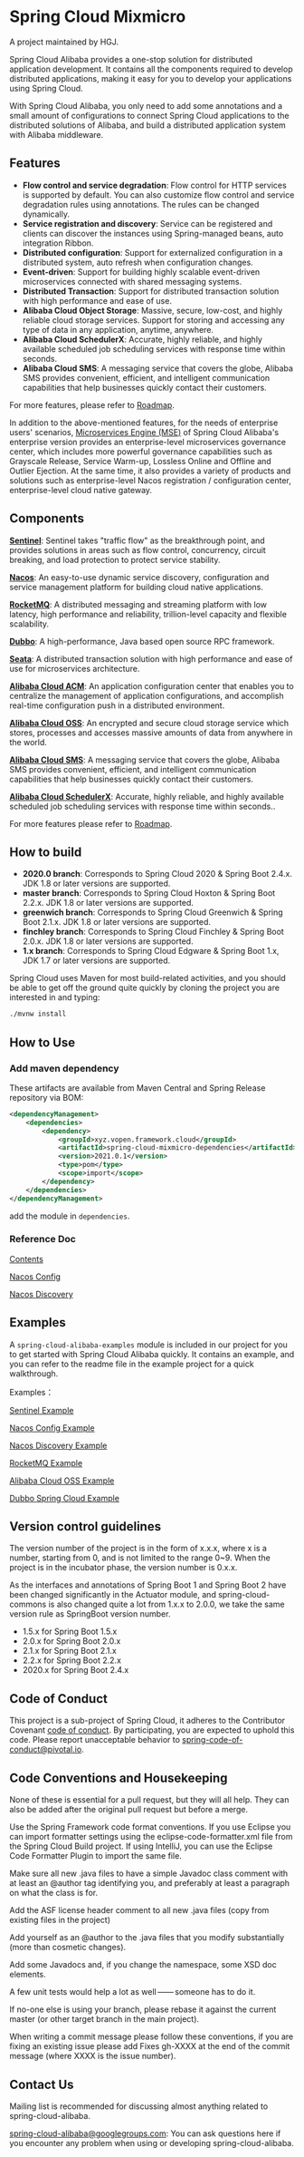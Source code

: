 # Spring Cloud Mixmicro

A project maintained by HGJ.

Spring Cloud Alibaba provides a one-stop solution for distributed application development. It contains all the components required to develop distributed applications, making it easy for you to develop your applications using Spring Cloud.

With Spring Cloud Alibaba, you only need to add some annotations and a small amount of configurations to connect Spring Cloud applications to the distributed solutions of Alibaba, and build a distributed application system with Alibaba middleware.


## Features

* **Flow control and service degradation**: Flow control for HTTP services is supported by default. You can also customize flow control and service degradation rules using annotations. The rules can be changed dynamically.
* **Service registration and discovery**: Service can be registered and clients can discover the instances using Spring-managed beans, auto integration Ribbon.
* **Distributed configuration**: Support for externalized configuration in a distributed system, auto refresh when configuration changes.
* **Event-driven**: Support for building highly scalable event-driven microservices connected with shared messaging systems.
* **Distributed Transaction**: Support for distributed transaction solution with high performance and ease of use.
* **Alibaba Cloud Object Storage**: Massive, secure, low-cost, and highly reliable cloud storage services. Support for storing and accessing any type of data in any application, anytime, anywhere.
* **Alibaba Cloud SchedulerX**: Accurate, highly reliable, and highly available scheduled job scheduling services with response time within seconds.
* **Alibaba Cloud SMS**: A messaging service that covers the globe, Alibaba SMS provides convenient, efficient, and intelligent communication capabilities that help businesses quickly contact their customers.

For more features, please refer to [Roadmap](https://github.com/alibaba/spring-cloud-alibaba/blob/master/Roadmap.md).

In addition to the above-mentioned features, for the needs of enterprise users' scenarios, [Microservices Engine (MSE)](https://www.aliyun.com/product/aliware/mse?spm=github.spring.com.topbar) of Spring Cloud Alibaba's enterprise version provides an enterprise-level microservices governance center, which includes more powerful governance capabilities such as Grayscale Release, Service Warm-up, Lossless Online and Offline and Outlier Ejection. At the same time, it also provides a variety of products and solutions such as enterprise-level Nacos registration / configuration center, enterprise-level cloud native gateway.


## Components

**[Sentinel](https://github.com/alibaba/Sentinel)**: Sentinel takes "traffic flow" as the breakthrough point, and provides solutions in areas such as flow control, concurrency, circuit breaking, and load protection to protect service stability.

**[Nacos](https://github.com/alibaba/Nacos)**: An easy-to-use dynamic service discovery, configuration and service management platform for building cloud native applications.

**[RocketMQ](https://rocketmq.apache.org/)**: A distributed messaging and streaming platform with low latency, high performance and reliability, trillion-level capacity and flexible scalability.

**[Dubbo](https://github.com/apache/dubbo)**: A high-performance, Java based open source RPC framework.

**[Seata](https://github.com/seata/seata)**: A distributed transaction solution with high performance and ease of use for microservices architecture.

**[Alibaba Cloud ACM](https://www.aliyun.com/product/acm)**: An application configuration center that enables you to centralize the management of application configurations, and accomplish real-time configuration push in a distributed environment.

**[Alibaba Cloud OSS](https://www.aliyun.com/product/oss)**: An encrypted and secure cloud storage service which stores, processes and accesses massive amounts of data from anywhere in the world.

**[Alibaba Cloud SMS](https://www.aliyun.com/product/sms)**: A messaging service that covers the globe, Alibaba SMS provides convenient, efficient, and intelligent communication capabilities that help businesses quickly contact their customers.

**[Alibaba Cloud SchedulerX](https://www.aliyun.com/aliware/schedulerx?spm=5176.10695662.784137.1.4b07363dej23L3)**: Accurate, highly reliable, and highly available scheduled job scheduling services with response time within seconds..

For more features please refer to [Roadmap](https://github.com/alibaba/spring-cloud-alibaba/blob/master/Roadmap.md).

## How to build
* **2020.0 branch**: Corresponds to Spring Cloud 2020 & Spring Boot 2.4.x. JDK 1.8 or later versions are supported.
* **master branch**: Corresponds to Spring Cloud Hoxton & Spring Boot 2.2.x. JDK 1.8 or later versions are supported.
* **greenwich branch**: Corresponds to Spring Cloud Greenwich & Spring Boot 2.1.x. JDK 1.8 or later versions are supported.
* **finchley branch**: Corresponds to Spring Cloud Finchley & Spring Boot 2.0.x. JDK 1.8 or later versions are supported.
* **1.x branch**: Corresponds to Spring Cloud Edgware & Spring Boot 1.x, JDK 1.7 or later versions are supported.

Spring Cloud uses Maven for most build-related activities, and you should be able to get off the ground quite quickly by cloning the project you are interested in and typing:
```bash
./mvnw install
```

## How to Use

### Add maven dependency 

These artifacts are available from Maven Central and Spring Release repository via BOM:
```xml
<dependencyManagement>
    <dependencies>
        <dependency>
            <groupId>xyz.vopen.framework.cloud</groupId>
            <artifactId>spring-cloud-mixmicro-dependencies</artifactId>
            <version>2021.0.1</version>
            <type>pom</type>
            <scope>import</scope>
        </dependency>
    </dependencies>
</dependencyManagement>
```
add the module in  `dependencies`.


### Reference Doc

[Contents](https://github.com/alibaba/spring-cloud-alibaba/blob/master/spring-cloud-alibaba-docs/src/main/asciidoc-zh/spring-cloud-alibaba.adoc)

[Nacos Config](https://github.com/alibaba/spring-cloud-alibaba/blob/master/spring-cloud-alibaba-docs/src/main/asciidoc-zh/nacos-config.adoc)

[Nacos Discovery](https://github.com/alibaba/spring-cloud-alibaba/blob/master/spring-cloud-alibaba-docs/src/main/asciidoc-zh/nacos-discovery.adoc)


## Examples

A `spring-cloud-alibaba-examples` module is included in our project for you to get started with Spring Cloud Alibaba quickly. It contains an example, and you can refer to the readme file in the example project for a quick walkthrough.

Examples：

[Sentinel Example](https://github.com/alibaba/spring-cloud-alibaba/tree/master/spring-cloud-alibaba-examples/sentinel-example/sentinel-core-example/readme.md)

[Nacos Config Example](https://github.com/alibaba/spring-cloud-alibaba/blob/master/spring-cloud-alibaba-examples/nacos-example/nacos-config-example/readme.md)

[Nacos Discovery Example](https://github.com/alibaba/spring-cloud-alibaba/blob/master/spring-cloud-alibaba-examples/nacos-example/nacos-discovery-example/readme.md)

[RocketMQ Example](https://github.com/alibaba/spring-cloud-alibaba/blob/master/spring-cloud-alibaba-examples/rocketmq-example/readme.md)

[Alibaba Cloud OSS Example](https://github.com/alibaba/aliyun-spring-boot/tree/master/aliyun-spring-boot-samples/aliyun-oss-spring-boot-sample)

[Dubbo Spring Cloud Example](https://github.com/alibaba/spring-cloud-alibaba/blob/master/spring-cloud-alibaba-examples/spring-cloud-alibaba-dubbo-examples/README_CN.md)

## Version control guidelines
The version number of the project is in the form of x.x.x, where x is a number, starting from 0, and is not limited to the range 0~9. When the project is in the incubator phase, the version number is 0.x.x.

As the interfaces and annotations of Spring Boot 1 and Spring Boot 2 have been changed significantly in the Actuator module, and spring-cloud-commons is also changed quite a lot from 1.x.x to 2.0.0, we take the same version rule as SpringBoot version number.

* 1.5.x for Spring Boot 1.5.x
* 2.0.x for Spring Boot 2.0.x
* 2.1.x for Spring Boot 2.1.x
* 2.2.x for Spring Boot 2.2.x
* 2020.x for Spring Boot 2.4.x

## Code of Conduct
This project is a sub-project of Spring Cloud, it adheres to the Contributor Covenant [code of conduct](https://github.com/spring-cloud/spring-cloud-build/blob/master/docs/src/main/asciidoc/code-of-conduct.adoc). By participating, you are expected to uphold this code. Please report unacceptable behavior to spring-code-of-conduct@pivotal.io.

## Code Conventions and Housekeeping
None of these is essential for a pull request, but they will all help. They can also be added after the original pull request but before a merge.

Use the Spring Framework code format conventions. If you use Eclipse you can import formatter settings using the eclipse-code-formatter.xml file from the Spring Cloud Build project. If using IntelliJ, you can use the Eclipse Code Formatter Plugin to import the same file.

Make sure all new .java files to have a simple Javadoc class comment with at least an @author tag identifying you, and preferably at least a paragraph on what the class is for.

Add the ASF license header comment to all new .java files (copy from existing files in the project)

Add yourself as an @author to the .java files that you modify substantially (more than cosmetic changes).

Add some Javadocs and, if you change the namespace, some XSD doc elements.

A few unit tests would help a lot as well —— someone has to do it.

If no-one else is using your branch, please rebase it against the current master (or other target branch in the main project).

When writing a commit message please follow these conventions, if you are fixing an existing issue please add Fixes gh-XXXX at the end of the commit message (where XXXX is the issue number).

## Contact Us
Mailing list is recommended for discussing almost anything related to spring-cloud-alibaba. 

spring-cloud-alibaba@googlegroups.com: You can ask questions here if you encounter any problem when using or developing spring-cloud-alibaba.
